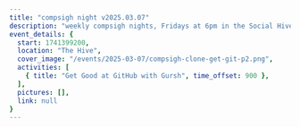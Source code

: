 ```yaml
---
title: "compsigh night v2025.03.07"
description: "weekly compsigh nights, Fridays at 6pm in the Social Hive. come chill and play some card & board games, or hack on your next project with a friend. and yes, we'll have snacks. :)"
event_details: {
  start: 1741399200,
  location: "The Hive",
  cover_image: "/events/2025-03-07/compsigh-clone-get-git-p2.png",
  activities: [
    { title: "Get Good at GitHub with Gursh", time_offset: 900 },
  ],
  pictures: [],
  link: null
}
---
```

